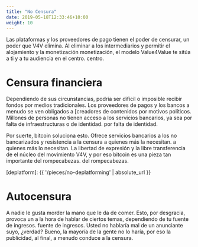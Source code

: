 ```yaml
---
title: "No Censura"
date: 2019-05-18T12:33:46+10:00
weight: 10
---
```


Las plataformas y los proveedores de pago tienen el poder de censurar, un poder que V4V
elimina. Al eliminar a los intermediarios y permitir el alojamiento y la monetización
monetización, el modelo Value4Value te sitúa a ti y a tu audiencia en el centro.
centro.

# Censura financiera

Dependiendo de sus circunstancias, podría ser difícil o imposible recibir
fondos por medios tradicionales. Los proveedores de pagos y los bancos a menudo se ven obligados a
[creadores de contenidos por motivos políticos. Millones de
personas no tienen acceso a los servicios bancarios, ya sea por falta de infraestructuras o de identidad.
por falta de identidad.

Por suerte, bitcoin soluciona esto. Ofrece servicios bancarios a los no bancarizados y resistencia a la censura a quienes más la necesitan.
a quienes más lo necesitan. La libertad de expresión y la libre transferencia de
el núcleo del movimiento V4V, y por eso bitcoin es una pieza tan importante del rompecabezas.
del rompecabezas.


[deplatform]: {{ '/pieces/no-deplatforming' | absolute_url }}

# Autocensura

A nadie le gusta morder la mano que le da de comer. Esto, por desgracia, provoca un
a la hora de hablar de ciertos temas, dependiendo de tu fuente de ingresos.
fuente de ingresos. Usted no hablaría mal de un anunciante suyo, ¿verdad?
Bueno, la mayoría de la gente no lo haría, por eso la publicidad, al final, a menudo conduce
a la censura.